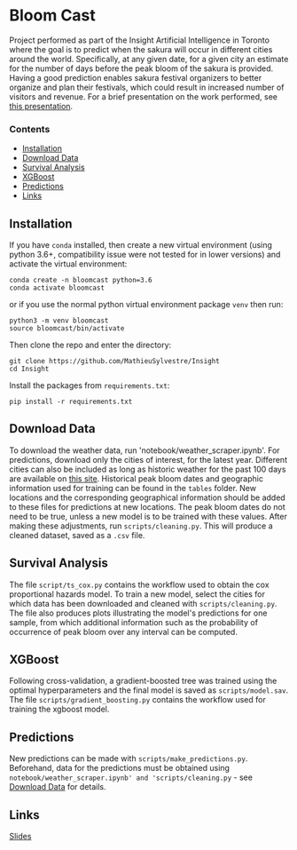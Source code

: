 # Bloom Cast

Project performed as part of the Insight Artificial Intelligence in Toronto where the goal is to predict when the sakura will occur in different cities around the world. Specifically, at any given date, for a given city an estimate for the number of days before the peak bloom of the sakura is provided. Having a good prediction enables sakura festival organizers to better organize and plan their festivals, which could result in increased number of visitors and revenue. For a brief presentation on the work performed, see [this presentation](https://tinyurl.com/y37emx5z).

### Contents
* [Installation](#installation)
* [Download Data](#download-data)
* [Survival Analysis](#survival-analysis)
* [XGBoost](#xgboost)
* [Predictions](#predictions)
* [Links](#links)

##  Installation

If you have `conda` installed, then create a new virtual environment (using python 3.6+, compatibility issue were not tested for in lower versions) and activate the virtual environment:  
```
conda create -n bloomcast python=3.6
conda activate bloomcast
```

or if you use the normal python virtual environment package `venv` then run:  
```
python3 -m venv bloomcast
source bloomcast/bin/activate
```
Then clone the repo and enter the directory:  
```
git clone https://github.com/MathieuSylvestre/Insight
cd Insight
```

Install the packages from `requirements.txt`:  
```
pip install -r requirements.txt
```

## Download Data

To download the weather data, run 'notebook/weather_scraper.ipynb'. For predictions, download only the cities of interest, for the latest year. Different cities can also be included as long as historic weather for the past 100 days are available on [this site](https://www.timeanddate.com/weather/). Historical peak bloom dates and geographic information used for training can be found in the `tables` folder. New locations and the corresponding geographical information should be added to these files for predictions at new locations. The peak bloom dates do not need to be true, unless a new model is to be trained with these values. After making these adjustments, run `scripts/cleaning.py`. This will produce a cleaned dataset, saved as a `.csv` file.

## Survival Analysis

The file `script/ts_cox.py` contains the workflow used to obtain the cox proportional hazards model. To train a new model, select the cities for which data has been downloaded and cleaned with `scripts/cleaning.py`. The file also produces plots illustrating the model's predictions for one sample, from which additional information such as the probability of occurrence of peak bloom over any interval can be computed.

## XGBoost

Following cross-validation, a gradient-boosted tree was trained using the optimal hyperparameters and the final model is saved as `scripts/model.sav`. The file `scripts/gradient_boosting.py` contains the workflow used for training the xgboost model.

## Predictions 

New predictions can be made with `scripts/make_predictions.py`. Beforehand, data for the predictions must be obtained using  `notebook/weather_scraper.ipynb' and 'scripts/cleaning.py` - see [Download Data](#download-data) for details.

## Links

[Slides](https://tinyurl.com/y37emx5z) 